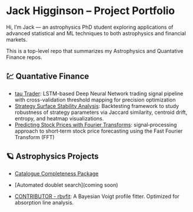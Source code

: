 # Jack Higginson – Project Portfolio

Hi, I’m Jack — an astrophysics PhD student exploring applications of advanced statistical and ML techniques to both astrophysics and financial markets.

This is a top-level repo that summarizes my Astrophysics and Quantative Finance repos.

## 💹 Quantative Finance
- [tau Trader]([https://github.com/jbhiggi/Strategy-Surface-Stability-Analysis](https://github.com/jbhiggi/tauTrader)): LSTM-based Deep Neural Network trading signal pipeline with cross-validation threshold mapping for precision optimization
- [Strategy Surface Stability Analysis](https://github.com/jbhiggi/Strategy-Surface-Stability-Analysis): Backtesting framework to study robustness of strategy parameters via Jaccard similarity, centroid drift, entropy, and heatmap visualizations.
- [Predicting Stock Prices with Fourier Transforms](https://github.com/jbhiggi/Predicting-Stock-Prices-with-Fourier-Transforms): signal‑processing approach to short‑term stock price forecasting using the Fast Fourier Transform (FFT)

## 🪐 Astrophysics Projects
- [Catalogue Completeness Package](https://github.com/jbhiggi/Completeness-Correction-for-Quasar-Spectra.git)
- [Automated doublet search](coming soon)

- [CONTRIBUTOR - rbvfit](https://github.com/rongmon/rbvfit): A Bayesian Voigt profile fitter. Optimized for absorption line analysis.
